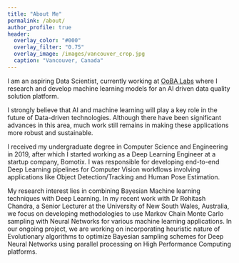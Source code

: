 ```yaml
---
title: "About Me"
permalink: /about/
author_profile: true
header:
  overlay_color: "#000"
  overlay_filter: "0.75"
  overlay_image: /images/vancouver_crop.jpg
  caption: "Vancouver, Canada"
---
```

I am an aspiring Data Scientist, currently working at [OoBA Labs](http://www.oobalabs.com/) where I research and develop machine learning models for an AI driven data quality solution platform.

I strongly believe that AI and machine learning will play a key role in the future of Data-driven technologies. Although there have been significant advances in this area, much work still remains in making these applications more robust and sustainable.

I received my undergraduate degree in Computer Science and Engineering in 2019, after which I started working as a Deep Learning Engineer at a startup company, Bomotix. I was responsible for developing end-to-end Deep Learning pipelines for Computer Vision workflows involving applications like Object Detection/Tracking and Human Pose Estimation.

My research interest lies in combining Bayesian Machine learning techniques with Deep Learning. In my recent work with Dr Rohitash Chandra, a Senior Lecturer at the University of New South Wales, Australia, we focus on developing methodologies to use Markov Chain Monte Carlo sampling with Neural Networks for various machine learning applications. In our ongoing project, we are working on incorporating heuristic nature of Evolutionary algorithms to optimize Bayesian sampling schemes for Deep Neural Networks using parallel processing on High Performance Computing platforms.
